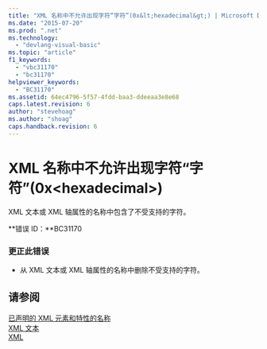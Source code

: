 ```yaml
---
title: "XML 名称中不允许出现字符“字符”(0x&lt;hexadecimal&gt;) | Microsoft Docs"
ms.date: "2015-07-20"
ms.prod: ".net"
ms.technology: 
  - "devlang-visual-basic"
ms.topic: "article"
f1_keywords: 
  - "vbc31170"
  - "bc31170"
helpviewer_keywords: 
  - "BC31170"
ms.assetid: 64ec4796-5f57-4fdd-baa3-ddeeaa3e8e68
caps.latest.revision: 6
author: "stevehoag"
ms.author: "shoag"
caps.handback.revision: 6
---
```

# XML 名称中不允许出现字符“字符”(0x&lt;hexadecimal&gt;)
XML 文本或 XML 轴属性的名称中包含了不受支持的字符。  
  
 **错误 ID：**BC31170  
  
### 更正此错误  
  
-   从 XML 文本或 XML 轴属性的名称中删除不受支持的字符。  
  
## 请参阅  
 [已声明的 XML 元素和特性的名称](../../visual-basic/programming-guide/language-features/xml/names-of-declared-xml-elements-and-attributes.md)   
 [XML 文本](../../visual-basic/language-reference/xml-literals/index.md)   
 [XML](../../visual-basic/programming-guide/language-features/xml/index.md)